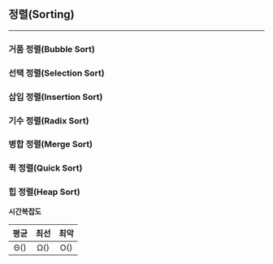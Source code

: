 ## 정렬(Sorting)

---


### 거품 정렬(Bubble Sort)

### 선택 정렬(Selection Sort)

### 삽입 정렬(Insertion Sort)

### 기수 정렬(Radix Sort)

### 병합 정렬(Merge Sort)

### 퀵 정렬(Quick Sort)

### 힙 정렬(Heap Sort)



**시간복잡도**

|   평균   |   최선   |   최악   |
| :------: | :------: | :------: |
| Θ() | Ω() | O() |







